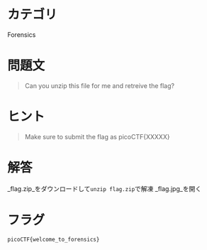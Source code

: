 # カテゴリ
Forensics

# 問題文
> Can you unzip this file for me and retreive the flag?


# ヒント
> Make sure to submit the flag as picoCTF{XXXXX}

# 解答
_flag.zip_をダウンロードして`unzip flag.zip`で解凍
_flag.jpg_を開く

# フラグ
`picoCTF{welcome_to_forensics}`